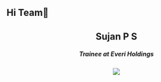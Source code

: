 <h2>Hi Team👋 </h2>

<h2 align="center">Sujan P S</h2>
<h5 align="center">Trainee at Everi Holdings</h5>


<p align="center">
  <a href="https://go-skill-icons.vercel.app/">
    <img src="https://go-skill-icons.vercel.app/api/icons?i=html,css,js,angular,cs,c,java,mysql,sqlserver,typescript" />
  </a>
</p>
